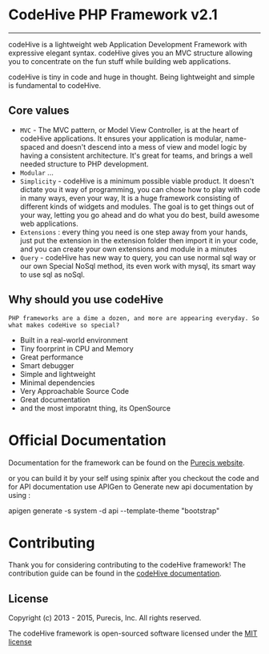 # CodeHive PHP Framework v2.1

--------------------------------------------------------------------------------

codeHive is a lightweight web Application Development Framework with expressive elegant syntax. codeHive gives you an MVC structure allowing you to concentrate on the fun stuff while building web applications.

codeHive is tiny in code and huge in thought. Being lightweight and simple is fundamental to codeHive.

## Core values
- `MVC` - The MVC pattern, or Model View Controller, is at the heart of codeHive applications. It ensures your application is modular, name-spaced and doesn't descend into a mess of view and model logic by having a consistent architecture. It's great for teams, and brings a well needed structure to PHP development.
- `Modular` ... 
- `Simplicity` - codeHive is a minimum possible viable product. It doesn't dictate you it way of programming, you can chose how to play with code in many ways, even your way, It is a huge framework consisting of different kinds of widgets and modules. The goal is to get things out of your way, letting you go ahead and do what you do best, build awesome web applications.
- `Extensions` : every thing you need is one step away from your hands, just put the extension in the extension folder then import it in your code, and you can create your own extensions and module in a minutes
- `Query` - codeHive has new way to query, you can use normal sql way or our own Special NoSql method, its even work with mysql, its smart way to use sql as noSql.

## Why should you use codeHive
`PHP frameworks are a dime a dozen, and more are appearing everyday. So what makes codeHive so special?`
- Built in a real-world environment
- Tiny foorprint in CPU and Memory
- Great performance
- Smart debugger
- Simple and lightweight
- Minimal dependencies
- Very Approachable Source Code
- Great documentation
- and the most imporatnt thing, its OpenSource

# Official Documentation
Documentation for the framework can be found on the [Purecis website](http://codehive.purecis.com/docs).

or you can build it by your self using spinix after you checkout the code and for API documentation use APIGen to Generate new api documentation by using :

apigen generate -s system -d api --template-theme "bootstrap"

# Contributing
Thank you for considering contributing to the codeHive framework! The contribution guide can be found in the [codeHive documentation](http://codehive.purecis.com/docs/contributions).

## License
Copyright (c) 2013 - 2015, Purecis, Inc. All rights reserved.

The codeHive framework is open-sourced software licensed under the [MIT license](http://opensource.org/licenses/MIT)
